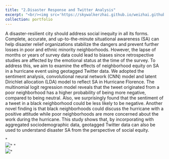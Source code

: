 ```yaml
---
title: "2.Disaster Response and Twitter Analysis"
excerpt: "<br/><img src='https://skywalkerzhai.github.io/weizhai.github.io/images/twitter_sentiment.jpg'>"
collection: portfolio
---
```


A disaster-resilient city should address social inequity in all its forms. Complete, accurate, and up-to-the-minute situational awareness (SA) can help disaster relief organizations stabilize the dangers and prevent further losses in poor and ethnic minority neighborhoods. However, the lapse of months or years of survey data could lead to biases since retrospective studies are affected by the emotional status at the time of the survey. To address this, we aim to examine the effects of neighborhood equity on SA in a hurricane event using geotagged Twitter data. We adopted the sentiment analysis, convolutional neural network (CNN) model and latent Dirichlet allocation (LDA) model to reflect SA in Hurricane Florence. The multinomial logit regression model reveals that the tweet originated from a poor neighborhood has a higher probability of being more negative, compared to being neutral. Also, we surprisingly found that the sentiment of a tweet in a black neighborhood could be less likely to be negative. Another novel finding is that black neighborhoods could discuss the hurricane with a positive attitude while poor neighborhoods are more concerned about the work during the hurricane. This study shows that, by incorporating with aggregated sociodemographic data, geotagged Twitter data can also be used to understand disaster SA from the perspective of social equity.

"<br/><img src='https://skywalkerzhai.github.io/weizhai.github.io/images/twitter_framework.jpg'>"
"<br/><img src='https://skywalkerzhai.github.io/weizhai.github.io/images/twitter_DL.jpg'>"
